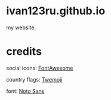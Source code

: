 # ivan123ru.github.io
my website.
# credits
social icons: [FontAwesome](https://fontawesome.com/)

country flags: [Twemoji](https://twemoji.twitter.com/)

font: [Noto Sans](https://fonts.google.com/specimen/Noto+Sans)
